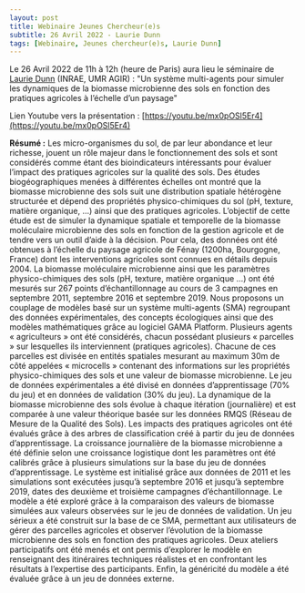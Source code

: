 ```yaml
---
layout: post
title: Webinaire Jeunes Chercheur(e)s
subtitle: 26 Avril 2022 - Laurie Dunn
tags: [Webinaire, Jeunes chercheur(e)s, Laurie Dunn]
---
```


Le 26 Avril 2022 de 11h à 12h (heure de Paris) aura lieu le séminaire de [Laurie Dunn](https://www.researchgate.net/profile/Laurie-Dunn) (INRAE, UMR AGIR) :
"Un système multi-agents pour simuler les dynamiques de la biomasse microbienne des sols en fonction des pratiques agricoles à l’échelle d’un paysage"

Lien Youtube vers la présentation : [https://youtu.be/mx0pOSl5Er4](https://youtu.be/mx0pOSl5Er4)


**Résumé :**
Les micro-organismes du sol, de par leur abondance et leur richesse, jouent un rôle majeur dans le fonctionnement des sols et sont considérés comme étant des bioindicateurs intéressants pour évaluer l’impact des pratiques agricoles sur la qualité des sols. Des études biogéographiques menées à différentes échelles ont montré que la biomasse microbienne des sols suit une distribution spatiale hétérogène structurée et dépend des propriétés physico-chimiques du sol (pH, texture, matière organique, …) ainsi que des pratiques agricoles. L’objectif de cette étude est de simuler la dynamique spatiale et temporelle de la biomasse moléculaire microbienne des sols en fonction de la gestion agricole et de tendre vers un outil d’aide à la décision. Pour cela, des données ont été obtenues à l’échelle du paysage agricole de Fénay (1200ha, Bourgogne, France) dont les interventions agricoles sont connues en détails depuis 2004. La biomasse moléculaire microbienne ainsi que les paramètres physico-chimiques des sols (pH, texture, matière organique …) ont été mesurés sur 267 points d’échantillonnage au cours de 3 campagnes en septembre 2011, septembre 2016 et septembre 2019. Nous proposons un couplage de modèles basé sur un système multi-agents (SMA) regroupant des données expérimentales, des concepts écologiques ainsi que des modèles mathématiques grâce au logiciel GAMA Platform. Plusieurs agents « agriculteurs » ont été considérés, chacun possédant plusieurs « parcelles » sur lesquelles ils interviennent (pratiques agricoles). Chacune de ces parcelles est divisée en entités spatiales mesurant au maximum 30m de côté appelées « microcells » contenant des informations sur les propriétés physico-chimiques des sols et une valeur de biomasse microbienne. Le jeu de données expérimentales a été divisé en données d’apprentissage (70% du jeu) et en données de validation (30% du jeu). La dynamique de la biomasse microbienne des sols évolue à chaque itération (journalière) et est comparée à une valeur théorique basée sur les données RMQS (Réseau de Mesure de la Qualité des Sols). Les impacts des pratiques agricoles ont été évalués grâce à des arbres de classification créé à partir du jeu de données d’apprentissage. La croissance journalière de la biomasse microbienne a été définie selon une croissance logistique dont les paramètres ont été calibrés grâce à plusieurs simulations sur la base du jeu de données d’apprentissage. Le système est initialisé grâce aux données de 2011 et les simulations sont exécutées jusqu’à septembre 2016 et jusqu’à septembre 2019, dates des deuxième et troisième campagnes d’échantillonnage. Le modèle a été exploré grâce à la comparaison des valeurs de biomasse simulées aux valeurs observées sur le jeu de données de validation. Un jeu sérieux a été construit sur la base de ce SMA, permettant aux utilisateurs de gérer des parcelles agricoles et observer l’évolution de la biomasse microbienne des sols en fonction des pratiques agricoles. Deux ateliers participatifs ont été menés et ont permis d’explorer le modèle en renseignant des itinéraires techniques réalistes et en confrontant les résultats à l’expertise des participants. Enfin, la généricité du modèle a été évaluée grâce à un jeu de données externe. 